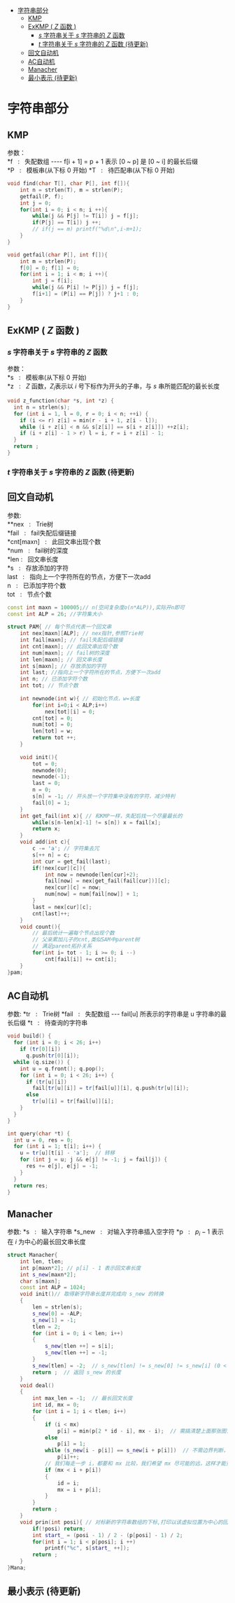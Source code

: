 <!-- TOC -->

- [字符串部分](#字符串部分)
    - [KMP](#kmp)
    - [ExKMP ( $Z$ 函数 )](#exkmp--z-函数-)
        - [$s$ 字符串关于 $s$ 字符串的 $Z$ 函数](#s-字符串关于-s-字符串的-z-函数)
        - [$t$ 字符串关于 $s$ 字符串的 $Z$ 函数 (待更新)](#t-字符串关于-s-字符串的-z-函数-待更新)
    - [回文自动机](#回文自动机)
    - [AC自动机](#ac自动机)
    - [Manacher](#manacher)
    - [最小表示 (待更新)](#最小表示-待更新)

<!-- /TOC -->
# 字符串部分

## KMP

参数：  
*f &nbsp; : &nbsp; 失配数组 ---- f[i + 1] = p + 1 表示 [0 ~ p] 是 [0 ~ i] 的最长后缀  
*P &nbsp; : &nbsp; 模板串(从下标 $0$ 开始)
*T &nbsp; : &nbsp; 待匹配串(从下标 $0$ 开始)

``` C++
void find(char T[], char P[], int f[]){
    int n = strlen(T), m = strlen(P);
    getfail(P, f);
    int j = 0;
    for(int i = 0; i < n; i ++){
        while(j && P[j] != T[i]) j = f[j];
        if(P[j] == T[i]) j ++;
        // if(j == m) printf("%d\n",i-m+1);
    }
}

void getfail(char P[], int f[]){
    int m = strlen(P);
    f[0] = 0; f[1] = 0;
    for(int i = 1; i < m; i ++){
        int j = f[i];
        while(j && P[i] != P[j]) j = f[j];
        f[i+1] = (P[i] == P[j]) ? j+1 : 0;
    }
}
```

## ExKMP ( $Z$ 函数 )

### $s$ 字符串关于 $s$ 字符串的 $Z$ 函数
参数：  
*s &nbsp; : &nbsp; 模板串(从下标 $0$ 开始)  
*z &nbsp; : &nbsp; $Z$ 函数，$Z_i$表示以 $i$ 号下标作为开头的子串，与 $s$ 串所能匹配的最长长度  

``` C++
void z_function(char *s, int *z) {
  int n = strlen(s);
  for (int i = 1, l = 0, r = 0; i < n; ++i) {
    if (i <= r) z[i] = min(r - i + 1, z[i - l]);
    while (i + z[i] < n && s[z[i]] == s[i + z[i]]) ++z[i];
    if (i + z[i] - 1 > r) l = i, r = i + z[i] - 1;
  }
  return ;
}
```

### $t$ 字符串关于 $s$ 字符串的 $Z$ 函数 (待更新)

## 回文自动机

参数:  
**nex &nbsp; : &nbsp; Trie树  
*fail &nbsp; : &nbsp; fail失配后缀链接  
*cnt[maxn] &nbsp; : &nbsp; 此回文串出现个数  
*num &nbsp; : &nbsp; fail树的深度  
*len : &nbsp; 回文串长度  
*s &nbsp; : &nbsp; 存放添加的字符  
last &nbsp; : &nbsp; 指向上一个字符所在的节点，方便下一次add  
n &nbsp; : &nbsp; 已添加字符个数  
tot &nbsp; : &nbsp; 节点个数  

``` C++
const int maxn = 100005;// n(空间复杂度o(n*ALP)),实际开n即可
const int ALP = 26; //字符集大小
 
struct PAM{ // 每个节点代表一个回文串
    int nex[maxn][ALP]; // nex指针,参照Trie树
    int fail[maxn]; // fail失配后缀链接
    int cnt[maxn]; // 此回文串出现个数
    int num[maxn]; // fail树的深度
    int len[maxn]; // 回文串长度
    int s[maxn]; // 存放添加的字符
    int last; //指向上一个字符所在的节点，方便下一次add
    int n; // 已添加字符个数
    int tot; // 节点个数
 
    int newnode(int w){ // 初始化节点，w=长度
        for(int i=0;i < ALP;i++)
            nex[tot][i] = 0;
        cnt[tot] = 0;
        num[tot] = 0;
        len[tot] = w;
        return tot ++;
    }
    
    void init(){
        tot = 0;
        newnode(0);
        newnode(-1);
        last = 0;
        n = 0;
        s[n] = -1; // 开头放一个字符集中没有的字符，减少特判
        fail[0] = 1;
    }
    int get_fail(int x){ // 和KMP一样，失配后找一个尽量最长的
        while(s[n-len[x]-1] != s[n]) x = fail[x];
        return x;
    }
    void add(int c){
        c -= 'a'; // 字符集去冗
        s[++ n] = c;
        int cur = get_fail(last);
        if(!nex[cur][c]){
            int now = newnode(len[cur]+2);
            fail[now] = nex[get_fail(fail[cur])][c];
            nex[cur][c] = now;
            num[now] = num[fail[now]] + 1;
        }
        last = nex[cur][c];
        cnt[last]++;
    }
    void count(){
        // 最后统计一遍每个节点出现个数
        // 父亲累加儿子的cnt,类似SAM中parent树
        // 满足parent拓扑关系
        for(int i= tot - 1; i >= 0; i --)
            cnt[fail[i]] += cnt[i];
    }
}pam;
```


## AC自动机

参数:
*tr &nbsp; : &nbsp; Trie树
*fail &nbsp; : &nbsp; 失配数组 --- fail[u] 所表示的字符串是 u 字符串的最长后缀
*t &nbsp; : &nbsp; 待查询的字符串

``` C++
void build() {
  for (int i = 0; i < 26; i++)
    if (tr[0][i]) 
      q.push(tr[0][i]);
  while (q.size()) {
    int u = q.front(); q.pop();
    for (int i = 0; i < 26; i++) {
      if (tr[u][i])
        fail[tr[u][i]] = tr[fail[u]][i], q.push(tr[u][i]);
      else
        tr[u][i] = tr[fail[u]][i];
    }
  }
}

int query(char *t) {
  int u = 0, res = 0;
  for (int i = 1; t[i]; i++) {
    u = tr[u][t[i] - 'a'];  // 转移
    for (int j = u; j && e[j] != -1; j = fail[j]) {
      res += e[j], e[j] = -1;
    }
  }
  return res;
}
```

## Manacher
参数:
*s &nbsp; : &nbsp; 输入字符串
*s_new &nbsp; : &nbsp; 对输入字符串插入空字符
*p &nbsp; : &nbsp; $p_i-1$ 表示在 $i$ 为中心的最长回文串长度

``` C++
struct Manacher{
    int len, tlen;
    int p[maxn*2]; // p[i] - 1 表示回文串长度
    int s_new[maxn*2];
    char s[maxn];
    const int ALP = 1024;
    void init()// 取得新字符串长度并完成向 s_new 的转换
    {
        len = strlen(s);
        s_new[0] = -ALP;
        s_new[1] = -1;
        tlen = 2;
        for (int i = 0; i < len; i++)
        {
            s_new[tlen ++] = s[i];
            s_new[tlen ++] = -1;
        }
        s_new[tlen] = -2;  // s_new[tlen] != s_new[0] != s_new[i] (0 < i < tlen)
        return ;  // 返回 s_new 的长度
    }
    void deal()
    {
        int max_len = -1;  // 最长回文长度
        int id, mx = 0;
        for (int i = 1; i < tlen; i++)
        {
            if (i < mx)
                p[i] = min(p[2 * id - i], mx - i);  // 需搞清楚上面那张图含义, mx 和 2*id-i 的含义
            else
                p[i] = 1;
            while (s_new[i - p[i]] == s_new[i + p[i]])  // 不需边界判断，因为左有'$',右有'\0'
                p[i]++;
            // 我们每走一步 i，都要和 mx 比较，我们希望 mx 尽可能的远，这样才能更有机会执行 if (i < mx)这句代码，从而提高效率
            if (mx < i + p[i])
            {
                id = i;
                mx = i + p[i];
            }
        }
        return ;
    }
    void prin(int posi){ // 对标新的字符串数组的下标,打印以该虚拟位置为中心的回文串
        if(!posi) return;
        int start_ = (posi - 1) / 2 - (p[posi] - 1) / 2;
        for(int i = 1; i < p[posi]; i ++)
            printf("%c", s[start_ ++]);
        return ;
    }
}Mana;
```

## 最小表示 (待更新)


